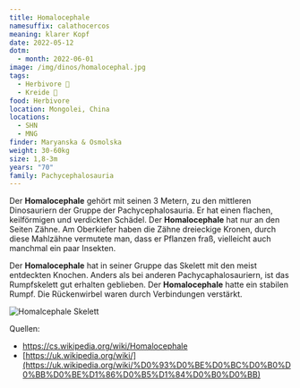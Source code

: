 ```yaml
---
title: Homalocephale
namesuffix: calathocercos
meaning: klarer Kopf
date: 2022-05-12
dotm:
  - month: 2022-06-01
image: /img/dinos/homalocephal.jpg
tags:
  - Herbivore 🌿
  - Kreide 🦴
food: Herbivore
location: Mongolei, China
locations:
  - SHN
  - MNG
finder: Maryanska & Osmolska
weight: 30-60kg
size: 1,8-3m
years: "70"
family: Pachycephalosauria
---
```

Der **Homalocephale** gehört mit seinen 3 Metern, zu den mittleren Dinosauriern der Gruppe der Pachycephalosauria. Er hat einen flachen, keilförmigen und verdickten Schädel. Der **Homalocephale** hat nur an den Seiten Zähne. Am Oberkiefer haben die Zähne dreieckige Kronen, durch diese Mahlzähne vermutete man, dass er Pflanzen fraß, vielleicht auch manchmal ein paar Insekten.

Der **Homalocephale** hat in seiner Gruppe das Skelett mit den meist entdeckten Knochen. Anders als bei anderen Pachycaphalosauriern, ist das Rumpfskelett gut erhalten geblieben. Der **Homalocephale** hatte ein stabilen Rumpf. Die Rückenwirbel waren durch Verbindungen verstärkt.

![Homalcephale Skelett](/img/dinos/homalocephale-skelett.jpg)

Quellen:

* <https://cs.wikipedia.org/wiki/Homalocephale>
* [https://uk.wikipedia.org/wiki/](https://uk.wikipedia.org/wiki/%D0%93%D0%BE%D0%BC%D0%B0%D0%BB%D0%BE%D1%86%D0%B5%D1%84%D0%B0%D0%BB)